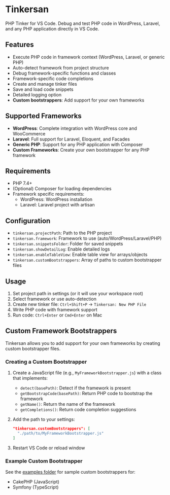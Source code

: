 # Tinkersan

PHP Tinker for VS Code. Debug and test PHP code in WordPress, Laravel, and any PHP application directly in VS Code.

## Features
- Execute PHP code in framework context (WordPress, Laravel, or generic PHP)
- Auto-detect framework from project structure
- Debug framework-specific functions and classes
- Framework-specific code completions
- Create and manage tinker files
- Save and load code snippets
- Detailed logging option
- **Custom bootstrappers**: Add support for your own frameworks

## Supported Frameworks
- **WordPress**: Complete integration with WordPress core and WooCommerce
- **Laravel**: Full support for Laravel, Eloquent, and Facades
- **Generic PHP**: Support for any PHP application with Composer
- **Custom Frameworks**: Create your own bootstrapper for any PHP framework

## Requirements
- PHP 7.4+
- (Optional) Composer for loading dependencies
- Framework specific requirements:
  - WordPress: WordPress installation
  - Laravel: Laravel project with artisan

## Configuration
- `tinkersan.projectPath`: Path to the PHP project
- `tinkersan.framework`: Framework to use (auto/WordPress/Laravel/PHP)
- `tinkersan.snippetsFolder`: Folder for saved snippets
- `tinkersan.showDetailLog`: Enable detailed logs
- `tinkersan.enableTableView`: Enable table view for arrays/objects
- `tinkersan.customBootstrappers`: Array of paths to custom bootstrapper files

## Usage
1. Set project path in settings (or it will use your workspace root)
2. Select framework or use auto-detection
3. Create new tinker file: `Ctrl+Shift+P` -> `Tinkersan: New PHP File`
4. Write PHP code with framework support
5. Run code: `Ctrl+Enter` or `Cmd+Enter` on Mac

## Custom Framework Bootstrappers

Tinkersan allows you to add support for your own frameworks by creating custom bootstrapper files.

### Creating a Custom Bootstrapper

1. Create a JavaScript file (e.g., `MyFrameworkBootstrapper.js`) with a class that implements:
   - `detect(basePath)`: Detect if the framework is present
   - `getBootstrapCode(basePath)`: Return PHP code to bootstrap the framework
   - `getName()`: Return the name of the framework
   - `getCompletions()`: Return code completion suggestions

2. Add the path to your settings:
   ```json
   "tinkersan.customBootstrappers": [
     "./path/to/MyFrameworkBootstrapper.js"
   ]
   ```

3. Restart VS Code or reload window

### Example Custom Bootstrapper

See the [examples folder](./examples) for sample custom bootstrappers for:
- CakePHP (JavaScript)
- Symfony (TypeScript) 